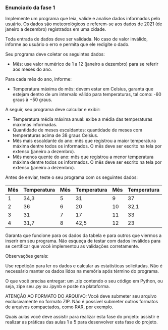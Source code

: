 ### Enunciado da fase 1

Implemente um programa que leia, valide e analise dados informados pelo usuário. Os dados são meteorológicos e referem-se aos dados de 2021 (de janeiro a dezembro) registrados em uma cidade. 

Toda entrada de dados deve ser validada. No caso de valor inválido, informe ao usuário o erro e permita que ele redigite o dado.

Seu programa deve coletar os seguintes dados:


- Mês: use valor numérico de 1 a 12 (janeiro a dezembro) para se referir aos meses do ano.   

Para cada mês do ano, informe:  
- Temperatura máxima do mês: devem estar em Celsius, garanta que estejam dentro de um intervalo válido para temperaturas, tal como: -60 graus à +50 graus.   

A seguir, seu programa deve calcular e exibir:  
- Temperatura média máxima anual: exibe a média das temperaturas máximas informadas.
- Quantidade de meses escaldantes: quantidade de meses com temperaturas acima de 38  graus Celsius.
- Mês mais escaldante do ano: mês que registrou a maior temperatura máxima dentre todos os informados. O mês deve ser escrito na tela por extenso (janeiro a dezembro). 
- Mês menos quente do ano: mês que registrou a menor temperatura máxima dentre todos os informados. O mês deve ser escrito na tela por extenso (janeiro a dezembro).  

Antes de enviar, teste o seu programa com os seguintes dados:

| Mês | Temperatura | Mês | Temperatura | Mês | Temperatura |
| --- | ----------- | --- | ----------- |---- | ----------- |
| 1 | 34,3 | 5 | 31 | 9 | 37 |
| 2 | 36 | 6 | 20 | 10 | 32,1 |
| 3 | 31 | 7 | 17 | 11 | 33 |
| 4 | 31,7 | 8 | 42,5 | 12 | 23 |

Garanta que funcione para os dados da tabela e para outros que viermos a inserir em seu programa. Não esqueça de testar com dados inválidos para se certificar que você implementou as validações corretamente.

 

Observações gerais:

Use repetição para ler os dados e calcular as estatísticas solicitadas.
Não é necessário manter os dados lidos na memória após término do programa.    

O que você precisa entregar: um .zip contendo o seu código em Python, ou seja, zipe seu .py ou .ipynb e poste na plataforma. 

ATENÇÃO AO FORMATO DO ARQUIVO: Você deve submeter seu arquivo exclusivamente no formato ZIP. Não é possível submeter outros formatos de arquivos compactados, como RAR, por exemplo.

Quais aulas você deve assistir para realizar esta fase do projeto: assistir e realizar as práticas das aulas 1 a 5 para desenvolver esta fase do projeto.